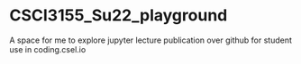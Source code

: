# CSCI3155_Su22_playground
A space for me to explore jupyter lecture publication over github for student use in coding.csel.io
